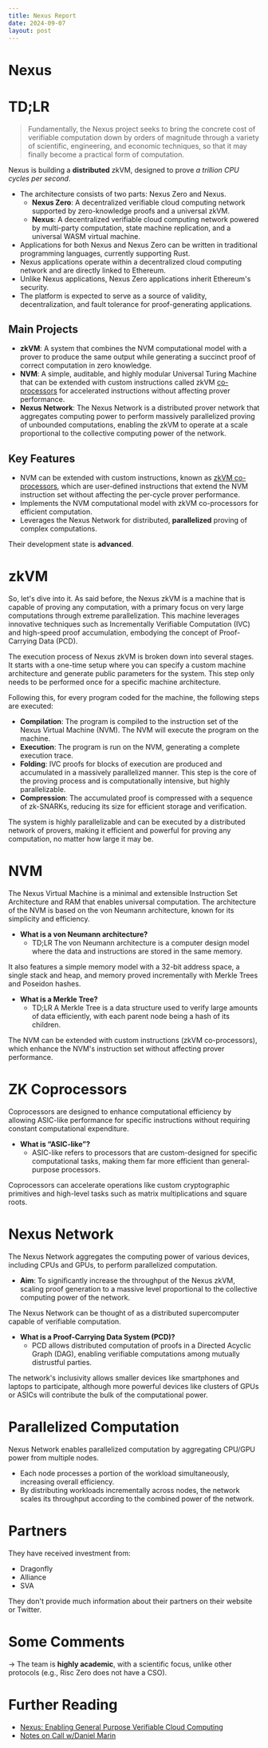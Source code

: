```yaml
---
title: Nexus Report
date: 2024-09-07
layout: post
---
```


# Nexus
# TD;LR

> Fundamentally, the Nexus project seeks to bring the concrete cost of verifiable computation down by orders of magnitude through a variety of scientific, engineering, and economic techniques, so that it may finally become a practical form of computation.

Nexus is building a **distributed** zkVM, designed to prove *a trillion CPU cycles per second*.

- The architecture consists of two parts: Nexus Zero and Nexus.
    - **Nexus Zero**: A decentralized verifiable cloud computing network supported by zero-knowledge proofs and a universal zkVM.
    - **Nexus**: A decentralized verifiable cloud computing network powered by multi-party computation, state machine replication, and a universal WASM virtual machine.
- Applications for both Nexus and Nexus Zero can be written in traditional programming languages, currently supporting Rust.
- Nexus applications operate within a decentralized cloud computing network and are directly linked to Ethereum.
- Unlike Nexus applications, Nexus Zero applications inherit Ethereum's security.
- The platform is expected to serve as a source of validity, decentralization, and fault tolerance for proof-generating applications.

## Main Projects

- **zkVM**: A system that combines the NVM computational model with a prover to produce the same output while generating a succinct proof of correct computation in zero knowledge.
- **NVM**: A simple, auditable, and highly modular Universal Turing Machine that can be extended with custom instructions called zkVM [co-processors](https://www.notion.so/Nexus-c4b8a6305de54c3e8f9ab43d370108ed?pvs=21) for accelerated instructions without affecting prover performance.
- **Nexus Network**: The Nexus Network is a distributed prover network that aggregates computing power to perform massively parallelized proving of unbounded computations, enabling the zkVM to operate at a scale proportional to the collective computing power of the network.

## Key Features

- NVM can be extended with custom instructions, known as [zkVM co-processors](https://x.com/oxlumi/status/1832013398575313192), which are user-defined instructions that extend the NVM instruction set without affecting the per-cycle prover performance.
- Implements the NVM computational model with zkVM co-processors for efficient computation.
- Leverages the Nexus Network for distributed, **parallelized** proving of complex computations.

Their development state is **advanced**.

# zkVM

So, let's dive into it. As said before, the Nexus zkVM is a machine that is capable of proving any computation, with a primary focus on very large computations through extreme parallelization. This machine leverages innovative techniques such as Incrementally Verifiable Computation (IVC) and high-speed proof accumulation, embodying the concept of Proof-Carrying Data (PCD).

The execution process of Nexus zkVM is broken down into several stages. It starts with a one-time setup where you can specify a custom machine architecture and generate public parameters for the system. This step only needs to be performed once for a specific machine architecture.

Following this, for every program coded for the machine, the following steps are executed:

- **Compilation**: The program is compiled to the instruction set of the Nexus Virtual Machine (NVM). The NVM will execute the program on the machine.
- **Execution**: The program is run on the NVM, generating a complete execution trace.
- **Folding**: IVC proofs for blocks of execution are produced and accumulated in a massively parallelized manner. This step is the core of the proving process and is computationally intensive, but highly parallelizable.
- **Compression**: The accumulated proof is compressed with a sequence of zk-SNARKs, reducing its size for efficient storage and verification.

The system is highly parallelizable and can be executed by a distributed network of provers, making it efficient and powerful for proving any computation, no matter how large it may be.

# NVM

The Nexus Virtual Machine is a minimal and extensible Instruction Set Architecture and RAM that enables universal computation. The architecture of the NVM is based on the von Neumann architecture, known for its simplicity and efficiency.

- **What is a von Neumann architecture?**
    - TD;LR The von Neumann architecture is a computer design model where the data and instructions are stored in the same memory.

It also features a simple memory model with a 32-bit address space, a single stack and heap, and memory proved incrementally with Merkle Trees and Poseidon hashes.

- **What is a Merkle Tree?**
    - TD;LR A Merkle Tree is a data structure used to verify large amounts of data efficiently, with each parent node being a hash of its children.

The NVM can be extended with custom instructions (zkVM co-processors), which enhance the NVM's instruction set without affecting prover performance.

# ZK Coprocessors

Coprocessors are designed to enhance computational efficiency by allowing ASIC-like performance for specific instructions without requiring constant computational expenditure.

- **What is “ASIC-like”?**
    - ASIC-like refers to processors that are custom-designed for specific computational tasks, making them far more efficient than general-purpose processors.

Coprocessors can accelerate operations like custom cryptographic primitives and high-level tasks such as matrix multiplications and square roots.

# Nexus Network

The Nexus Network aggregates the computing power of various devices, including CPUs and GPUs, to perform parallelized computation.

- **Aim**: To significantly increase the throughput of the Nexus zkVM, scaling proof generation to a massive level proportional to the collective computing power of the network.

The Nexus Network can be thought of as a distributed supercomputer capable of verifiable computation.

- **What is a Proof-Carrying Data System (PCD)?**
    - PCD allows distributed computation of proofs in a Directed Acyclic Graph (DAG), enabling verifiable computations among mutually distrustful parties.

The network's inclusivity allows smaller devices like smartphones and laptops to participate, although more powerful devices like clusters of GPUs or ASICs will contribute the bulk of the computational power.

# Parallelized Computation

Nexus Network enables parallelized computation by aggregating CPU/GPU power from multiple nodes.

- Each node processes a portion of the workload simultaneously, increasing overall efficiency.
- By distributing workloads incrementally across nodes, the network scales its throughput according to the combined power of the network.

# Partners

They have received investment from:

- Dragonfly
- Alliance
- SVA

They don't provide much information about their partners on their website or Twitter. 

# Some Comments

→ The team is **highly academic**, with a scientific focus, unlike other protocols (e.g., Risc Zero does not have a CSO).

# Further Reading

- [Nexus: Enabling General Purpose Verifiable Cloud Computing](https://www.coinlive.com/news/Nexus-Enabling-General-Purpose-Verifiable-Cloud-Computing)
- [Notes on Call w/Daniel Marin](https://www.notion.so/Notes-on-Call-w-Daniel-Marin-21757f9b3f8c4a6bba26a76d0037010a?pvs=21)
